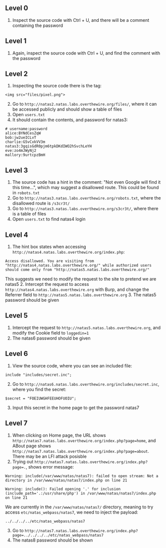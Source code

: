 ## Level 0
1. Inspect the source code with Ctrl + U, and there will be a comment containing the password

## Level 1
1. Again, inspect the source code with Ctrl + U, and find the comment with the password

## Level 2
1. Inspecting the source code there is the tag:
```
<img src="files/pixel.png">
```
2. Go to `http://natas2.natas.labs.overthewire.org/files/`, where it can be accessed publicly and should show a table of files
3. Open `users.txt`
4. It should contain the contents, and password for natas3:
```
# username:password
alice:BYNdCesZqW
bob:jw2ueICLvT
charlie:G5vCxkVV3m
natas3:3gqisGdR0pjm6tpkDKdIWO2hSvchLeYH
eve:zo4mJWyNj2
mallory:9urtcpzBmH
```

## Level 3
1. The source code has a hint in the comment: "Not even Google will find it this time...", which may suggest a disallowed route. This could be found in `robots.txt`
2. Go to `http://natas3.natas.labs.overthewire.org/robots.txt`, where the disallowed route is `/s3cr3t/`
3. Go to `http://natas3.natas.labs.overthewire.org/s3cr3t/`, where there is a table of files
4. Open `users.txt` to find natas4 login

## Level 4
1. The hint box states when accessing `http://natas4.natas.labs.overthewire.org/index.php`:
```
Access disallowed. You are visiting from "http://natas4.natas.labs.overthewire.org/" while authorized users should come only from "http://natas5.natas.labs.overthewire.org/"
```
This suggests we need to modify the request to the site to pretend we are natas5
2. Intercept the request to access `http://natas4.natas.labs.overthewire.org` with Burp, and change the Referrer field to `http://natas5.natas.labs.overthewire.org`
3. The natas5 password should be given

## Level 5
1. Intercept the request to `http://natas5.natas.labs.overthewire.org`, and modify the Cookie field to `loggedin=1`
2. The natas6 password should be given

## Level 6
1. View the source code, where you can see an included file:
```
include "includes/secret.inc";
```
2. Go to `http://natas6.natas.labs.overthewire.org/includes/secret.inc`, where you find the secret:
```
$secret = "FOEIUWGHFEEUHOFUOIU";
```
3. Input this secret in the home page to get the password natas7

## Level 7
1. When clicking on Home page, the URL shows `http://natas7.natas.labs.overthewire.org/index.php?page=home`, and ABout page shows `http://natas7.natas.labs.overthewire.org/index.php?page=about`. There may be an LFI attack posisble
2. Trying out `http://natas7.natas.labs.overthewire.org/index.php?page=.`, shows error message:
```
Warning: include(/var/www/natas/natas7): failed to open stream: Not a directory in /var/www/natas/natas7/index.php on line 21

Warning: include(): Failed opening '.' for inclusion (include_path='.:/usr/share/php') in /var/www/natas/natas7/index.php on line 21
```
We are currently in the `/var/www/natas/natas7/` directory, meaning to try access `etc/natas_webpass/natas7`, we need to inject the payload:
```
../../../../etc/natas_webpass/natas7
```
3. Go to `http://natas7.natas.labs.overthewire.org/index.php?page=../../../../etc/natas_webpass/natas7`
4. The natas8 password should be shown